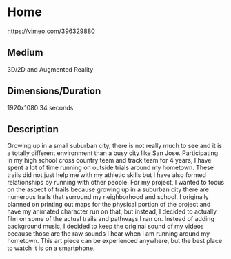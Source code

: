 # Home
https://vimeo.com/396329880

## Medium 
3D/2D and Augmented Reality 

## Dimensions/Duration 
1920x1080
34 seconds 

## Description
Growing up in a small suburban city, there is not really much to see and it is a totally different environment than a busy city like San Jose. Participating in my high school cross country team and track team for 4 years, I have spent a lot of time running on outside trials around my hometown. These trails did not just help me with my athletic skills but I have also formed relationships by running with other people. For my project, I wanted to focus on the aspect of trails because growing up in a suburban city there are numerous trails that surround my neighborhood and school. I originally planned on printing out maps for the physical portion of the project and have my animated character run on that, but instead, I decided to actually film on some of the actual trails and pathways I ran on. Instead of adding background music, I decided to keep the original sound of my videos because those are the raw sounds I hear when I am running around my hometown. This art piece can be experienced anywhere, but the best place to watch it is on a smartphone.




